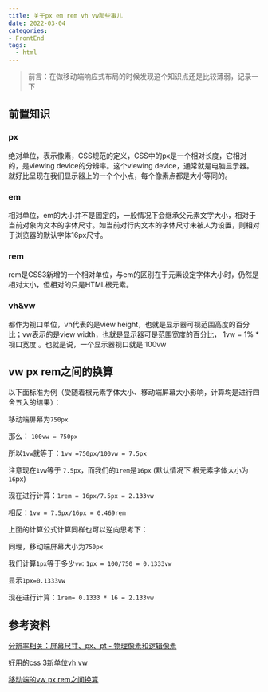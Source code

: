 ```yaml
---
title: 关于px em rem vh vw那些事儿
date: 2022-03-04
categories:
- FrontEnd
tags:
  - html
---
```


> 前言：在做移动端响应式布局的时候发现这个知识点还是比较薄弱，记录一下

## 前置知识

### px

绝对单位，表示像素，CSS规范的定义，CSS中的px是一个相对长度，它相对的，是viewing device的分辨率。这个viewing device，通常就是电脑显示器。就好比呈现在我们显示器上的一个个小点，每个像素点都是大小等同的。

### em

相对单位，em的大小并不是固定的，一般情况下会继承父元素文字大小，相对于当前对象内文本的字体尺寸。如当前对行内文本的字体尺寸未被人为设置，则相对于浏览器的默认字体16px尺寸。

### rem

rem是CSS3新增的一个相对单位，与em的区别在于元素设定字体大小时，仍然是相对大小，但相对的只是HTML根元素。

### vh&vw

都作为视口单位，vh代表的是view height，也就是显示器可视范围高度的百分比；vw表示的是view width，也就是显示器可是范围宽度的百分比， 1vw = 1% * 视口宽度 。也就是说，一个显示器视口就是 100vw

## vw px rem之间的换算

以下面标准为例（受随着根元素字体大小、移动端屏幕大小影响，计算均是进行四舍五入的结果）：

移动端屏幕为`750px`

那么： `100vw = 750px`

所以`1vw`就等于：`1vw =750px/100vw = 7.5px`

注意现在`1vw`等于 `7.5px`，而我们的`1rem`是`16px` (默认情况下 根元素字体大小为`16`px)

现在进行计算：`1rem = 16px/7.5px = 2.133vw`

相反：`1vw = 7.5px/16px = 0.469rem`

上面的计算公式计算同样也可以逆向思考下：

同理，移动端屏幕大小为`750px`

我们计算`1px`等于多少`vw`: `1px = 100/750 = 0.1333vw`

显示`1px=0.1333vw`

现在进行计算：`1rem= 0.1333 * 16 = 2.133vw`

## 参考资料

[分辨率相关：屏幕尺寸、px、pt - 物理像素和逻辑像素](https://github.com/Qingquan-Li/blog/issues/58)

[好用的css 3新单位vh vw](https://pjchender.blogspot.com/2015/04/css-3vh-vw.html)

[移动端的vw px rem之间换算](https://segmentfault.com/a/1190000016047555)
